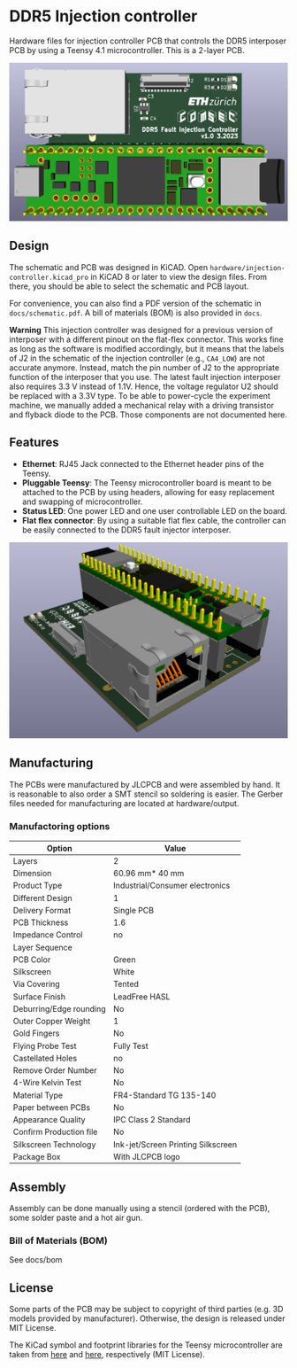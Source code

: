 # DDR5 Injection controller
Hardware files for injection controller PCB that controls the
DDR5 interposer PCB by using a Teensy 4.1 microcontroller. This is
a 2-layer PCB.

![3D Rendering of PCB](docs/pcb1.png)

## Design
The schematic and PCB was designed in KiCAD. Open `hardware/injection-controller.kicad_pro` in KiCAD 8 or later to view the design files.
From there, you should be able to select the schematic and PCB layout.

For convenience, you can also find a PDF version of the schematic in `docs/schematic.pdf`. A bill of materials (BOM) is also provided in `docs`.

**Warning**
This injection controller was designed for a previous version
of interposer with a different pinout on the flat-flex connector.
This works fine as long as the software is modified accordingly,
but it means that the labels of J2 in the schematic of the injection
controller (e.g., `CA4_LOW`) are not accurate anymore.
Instead, match the pin number of J2 to the appropriate function
of the interposer that you use.
The latest fault injection interposer also requires 3.3 V instead
of 1.1V. Hence, the voltage regulator U2 should be replaced
with a 3.3V type.
To be able to power-cycle the experiment machine, we manually
added a mechanical relay with a driving transistor and flyback diode
to the PCB. Those components are not documented here.

## Features

  - **Ethernet**: RJ45 Jack connected to the Ethernet header pins of the Teensy.
 - **Pluggable Teensy**: The Teensy microcontroller board is meant to be
 attached to the PCB by using headers, allowing for easy replacement and
 swapping of microcontroller.
 - **Status LED**: One power LED and one user controllable LED on the board.
- **Flat flex connector**: By using a suitable flat flex cable, the controller
 can be easily connected to the DDR5 fault injector interposer.

![Side view of PCB](docs/pcb2.png)

## Manufacturing
The PCBs were manufactured by JLCPCB and were assembled by hand.
It is reasonable to also order a SMT stencil so soldering is easier.
The Gerber files needed for manufacturing are located at hardware/output.

### Manufactoring options
| Option  | Value   |
|---------|---------|
| Layers  |   2     |
| Dimension | 60.96 mm* 40 mm |
| Product Type | Industrial/Consumer electronics |
| Different Design | 1|
| Delivery Format | Single PCB|
| PCB Thickness | 1.6|
| Impedance Control | no|
| Layer Sequence ||
| PCB Color | Green|
| Silkscreen | White|
| Via Covering | Tented|
| Surface Finish | LeadFree HASL|
| Deburring/Edge rounding | No|
| Outer Copper Weight | 1|
| Gold Fingers | No|
| Flying Probe Test | Fully Test|
| Castellated Holes | no|
| Remove Order Number | No|
| 4-Wire Kelvin Test | No|
| Material Type | FR4-Standard TG 135-140|
| Paper between PCBs | No|
| Appearance Quality | IPC Class 2 Standard|
| Confirm Production file | No|
| Silkscreen Technology | Ink-jet/Screen Printing Silkscreen|
| Package Box | With JLCPCB logo |

## Assembly
Assembly can be done manually using a stencil (ordered with the PCB),
some solder paste and a hot air gun.
### Bill of Materials (BOM)
See docs/bom

## License
Some parts of the PCB may be subject to copyright of third parties 
(e.g. 3D models provided by manufacturer).
Otherwise, the design is released under MIT License.

The KiCad symbol and footprint libraries for the Teensy microcontroller 
are taken from [here](https://github.com/XenGi/teensy_library) 
and [here](https://github.com/XenGi/teensy.pretty), respectively (MIT License).
